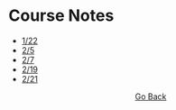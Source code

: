# Course Notes
- [1/22](https://github.com/cddesja/epsy8266/raw/master/course_materials/notes/22jan2019_Notes.pdf)
- [2/5](https://github.com/cddesja/epsy8266/raw/master/course_materials/notes/5Feb2019_Notes.pdf)
- [2/7](https://github.com/cddesja/epsy8266/raw/master/course_materials/notes/7feb2019_Notes.pdf)
- [2/19](https://github.com/cddesja/epsy8266/raw/master/course_materials/notes/19feb2019_Notes.pdf)
- [2/21](https://github.com/cddesja/epsy8266/raw/master/course_materials/notes/21feb2019_Notes.pdf)

<p align="center">
<a href="https://cddesja.github.io/epsy8266">Go Back</a>
</p>